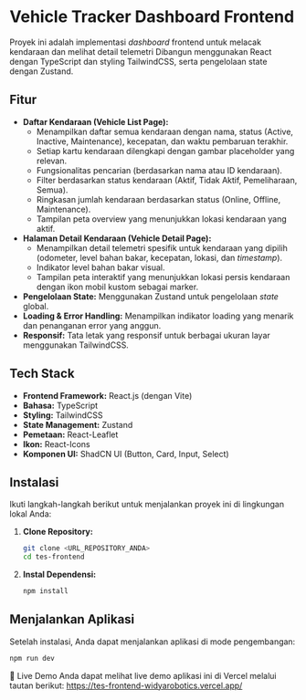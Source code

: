 # Vehicle Tracker Dashboard Frontend

Proyek ini adalah implementasi *dashboard* frontend untuk melacak kendaraan dan melihat detail telemetri Dibangun menggunakan React dengan TypeScript dan styling TailwindCSS, serta pengelolaan state dengan Zustand.

## Fitur

* **Daftar Kendaraan (Vehicle List Page):**
    * Menampilkan daftar semua kendaraan dengan nama, status (Active, Inactive, Maintenance), kecepatan, dan waktu pembaruan terakhir.
    * Setiap kartu kendaraan dilengkapi dengan gambar placeholder yang relevan.
    * Fungsionalitas pencarian (berdasarkan nama atau ID kendaraan).
    * Filter berdasarkan status kendaraan (Aktif, Tidak Aktif, Pemeliharaan, Semua).
    * Ringkasan jumlah kendaraan berdasarkan status (Online, Offline, Maintenance).
    * Tampilan peta overview yang menunjukkan lokasi kendaraan yang aktif.
* **Halaman Detail Kendaraan (Vehicle Detail Page):**
    * Menampilkan detail telemetri spesifik untuk kendaraan yang dipilih (odometer, level bahan bakar, kecepatan, lokasi, dan *timestamp*).
    * Indikator level bahan bakar visual.
    * Tampilan peta interaktif yang menunjukkan lokasi persis kendaraan dengan ikon mobil kustom sebagai marker.
* **Pengelolaan State:** Menggunakan Zustand untuk pengelolaan *state* global.
* **Loading & Error Handling:** Menampilkan indikator loading yang menarik dan penanganan error yang anggun.
* **Responsif:** Tata letak yang responsif untuk berbagai ukuran layar menggunakan TailwindCSS.

## Tech Stack

* **Frontend Framework:** React.js (dengan Vite)
* **Bahasa:** TypeScript
* **Styling:** TailwindCSS
* **State Management:** Zustand
* **Pemetaan:** React-Leaflet
* **Ikon:** React-Icons
* **Komponen UI:** ShadCN UI (Button, Card, Input, Select)

## Instalasi

Ikuti langkah-langkah berikut untuk menjalankan proyek ini di lingkungan lokal Anda:

1.  **Clone Repository:**
    ```bash
    git clone <URL_REPOSITORY_ANDA>
    cd tes-frontend
    ```
 

2.  **Instal Dependensi:**
    ```bash
    npm install
    ```

## Menjalankan Aplikasi

Setelah instalasi, Anda dapat menjalankan aplikasi di mode pengembangan:

```bash
npm run dev
```

🚀 Live Demo
Anda dapat melihat live demo aplikasi ini di Vercel melalui tautan berikut:
https://tes-frontend-widyarobotics.vercel.app/ 